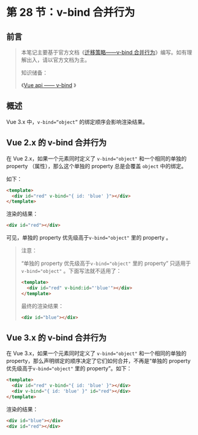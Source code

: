 # 第 28 节：v-bind 合并行为



## 前言

> 本笔记主要基于官方文档《[迁移策略——v-bind 合并行为](https://v3.cn.vuejs.org/guide/migration/v-bind.html)》编写。如有理解出入，请以官方文档为主。
>
> 知识储备：
>
> 《[Vue api —— v-bind](https://cn.vuejs.org/v2/api/#v-bind) 》



## 概述

Vue 3.x 中，`v-bind=“object”` 的绑定顺序会影响渲染结果。



## Vue 2.x 的 v-bind 合并行为

在 Vue 2.x，如果一个元素同时定义了 `v-bind="object"` 和一个相同的单独的 property （属性），那么这个单独的 property 总是会覆盖 `object` 中的绑定。

如下：

```html
<template>
  <div id="red" v-bind="{ id: 'blue' }"></div>
</template>
```

渲染的结果：

```html
<div id="red"></div>
```

可见，单独的 property 优先级高于`v-bind="object"` 里的 property 。

> 注意：
>
> “单独的 property 优先级高于`v-bind="object"` 里的 property” 只适用于 ``v-bind="object"`` 。下面写法就不适用了：
>
> ```html
> <template>
>   <div id="red" v-bind:id="'blue'"></div>
> </template>
> ```
>
> 最终的渲染结果：
>
> ```html
> <div id="blue"></div>
> ```
>



## Vue 3.x 的 v-bind 合并行为

在 Vue 3.x，如果一个元素同时定义了 `v-bind="object"` 和一个相同的单独的 property，那么声明绑定的顺序决定了它们如何合并，不再是“单独的 property 优先级高于`v-bind="object"` 里的 property”。如下：

```html
<template>
  <div id="red" v-bind="{ id: 'blue' }"></div>
  <div v-bind="{ id: 'blue' }" id="red"></div>
</template>
```

渲染的结果：

```html
<div id="blue"></div>
<div id="red"></div>
```



